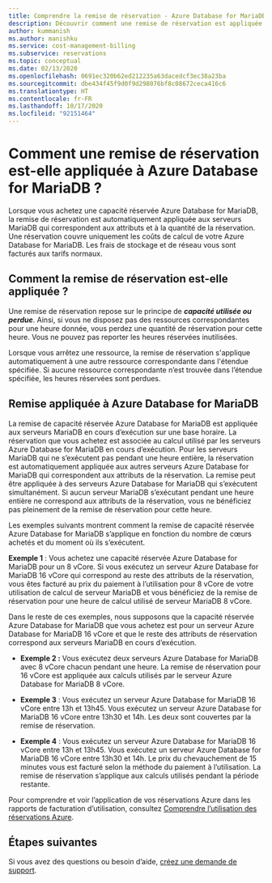 ```yaml
---
title: Comprendre la remise de réservation - Azure Database for MariaDB
description: Découvrir comment une remise de réservation est appliquée à vos serveurs Azure Database for MariaDB
author: kummanish
ms.author: manishku
ms.service: cost-management-billing
ms.subservice: reservations
ms.topic: conceptual
ms.date: 02/13/2020
ms.openlocfilehash: 0691ec320b62ed212235a63dacedcf3ec38a23ba
ms.sourcegitcommit: dbe434f45f9d0f9d298076bf8c08672ceca416c6
ms.translationtype: HT
ms.contentlocale: fr-FR
ms.lasthandoff: 10/17/2020
ms.locfileid: "92151464"
---
```

# <a name="how-a-reservation-discount-is-applied-to-azure-database-for-mariadb"></a>Comment une remise de réservation est-elle appliquée à Azure Database for MariaDB ?

Lorsque vous achetez une capacité réservée Azure Database for MariaDB, la remise de réservation est automatiquement appliquée aux serveurs MariaDB qui correspondent aux attributs et à la quantité de la réservation. Une réservation couvre uniquement les coûts de calcul de votre Azure Database for MariaDB. Les frais de stockage et de réseau vous sont facturés aux tarifs normaux.

## <a name="how-reservation-discount-is-applied"></a>Comment la remise de réservation est-elle appliquée ?

Une remise de réservation repose sur le principe de ***capacité utilisée ou perdue***. Ainsi, si vous ne disposez pas des ressources correspondantes pour une heure donnée, vous perdez une quantité de réservation pour cette heure. Vous ne pouvez pas reporter les heures réservées inutilisées.

Lorsque vous arrêtez une ressource, la remise de réservation s'applique automatiquement à une autre ressource correspondante dans l'étendue spécifiée. Si aucune ressource correspondante n’est trouvée dans l’étendue spécifiée, les heures réservées sont perdues.

## <a name="discount-applied-to-azure-database-for-mariadb"></a>Remise appliquée à Azure Database for MariaDB

La remise de capacité réservée Azure Database for MariaDB est appliquée aux serveurs MariaDB en cours d’exécution sur une base horaire. La réservation que vous achetez est associée au calcul utilisé par les serveurs Azure Database for MariaDB en cours d’exécution. Pour les serveurs MariaDB qui ne s’exécutent pas pendant une heure entière, la réservation est automatiquement appliquée aux autres serveurs Azure Database for MariaDB qui correspondent aux attributs de la réservation. La remise peut être appliquée à des serveurs Azure Database for MariaDB qui s’exécutent simultanément. Si aucun serveur MariaDB s’exécutant pendant une heure entière ne correspond aux attributs de la réservation, vous ne bénéficiez pas pleinement de la remise de réservation pour cette heure.

Les exemples suivants montrent comment la remise de capacité réservée Azure Database for MariaDB s’applique en fonction du nombre de cœurs achetés et du moment où ils s’exécutent.

**Exemple 1** : Vous achetez une capacité réservée Azure Database for MariaDB pour un 8 vCore. Si vous exécutez un serveur Azure Database for MariaDB 16 vCore qui correspond au reste des attributs de la réservation, vous êtes facturé au prix du paiement à l’utilisation pour 8 vCore de votre utilisation de calcul de serveur MariaDB et vous bénéficiez de la remise de réservation pour une heure de calcul utilisé de serveur MariaDB 8 vCore.

Dans le reste de ces exemples, nous supposons que la capacité réservée Azure Database for MariaDB que vous achetez est pour un serveur Azure Database for MariaDB 16 vCore et que le reste des attributs de réservation correspond aux serveurs MariaDB en cours d’exécution.

* **Exemple 2 :** Vous exécutez deux serveurs Azure Database for MariaDB avec 8 vCore chacun pendant une heure. La remise de réservation pour 16 vCore est appliquée aux calculs utilisés par le serveur Azure Database for MariaDB 8 vCore.

* **Exemple 3** : Vous exécutez un serveur Azure Database for MariaDB 16 vCore entre 13h et 13h45. Vous exécutez un serveur Azure Database for MariaDB 16 vCore entre 13h30 et 14h. Les deux sont couvertes par la remise de réservation.

* **Exemple 4** : Vous exécutez un serveur Azure Database for MariaDB 16 vCore entre 13h et 13h45. Vous exécutez un serveur Azure Database for MariaDB 16 vCore entre 13h30 et 14h. Le prix du chevauchement de 15 minutes vous est facturé selon la méthode du paiement à l’utilisation. La remise de réservation s’applique aux calculs utilisés pendant la période restante.

Pour comprendre et voir l’application de vos réservations Azure dans les rapports de facturation d’utilisation, consultez [Comprendre l’utilisation des réservations Azure](./understand-reserved-instance-usage-ea.md).

## <a name="next-steps"></a>Étapes suivantes

Si vous avez des questions ou besoin d’aide, [créez une demande de support](https://go.microsoft.com/fwlink/?linkid=2083458).